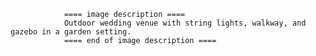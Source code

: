 
                ==== image description ====
                Outdoor wedding venue with string lights, walkway, and gazebo in a garden setting.
                ==== end of image description ====
                